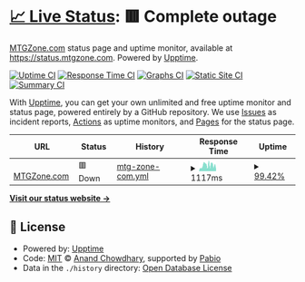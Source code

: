 # [📈 Live Status](https://status.mtgzone.com): <!--live status--> **🟥 Complete outage**

[MTGZone.com](https://mtgzone.com) status page and uptime monitor, available at https://status.mtgzone.com. Powered by [Upptime](https://github.com/upptime/upptime).

[![Uptime CI](https://github.com/andrewgioia/mtgzone-status/workflows/Uptime%20CI/badge.svg)](https://github.com/andrewgioia/mtgzone-status/actions?query=workflow%3A%22Uptime+CI%22)
[![Response Time CI](https://github.com/andrewgioia/mtgzone-status/workflows/Response%20Time%20CI/badge.svg)](https://github.com/andrewgioia/mtgzone-status/actions?query=workflow%3A%22Response+Time+CI%22)
[![Graphs CI](https://github.com/andrewgioia/mtgzone-status/workflows/Graphs%20CI/badge.svg)](https://github.com/andrewgioia/mtgzone-status/actions?query=workflow%3A%22Graphs+CI%22)
[![Static Site CI](https://github.com/andrewgioia/mtgzone-status/workflows/Static%20Site%20CI/badge.svg)](https://github.com/andrewgioia/mtgzone-status/actions?query=workflow%3A%22Static+Site+CI%22)
[![Summary CI](https://github.com/andrewgioia/mtgzone-status/workflows/Summary%20CI/badge.svg)](https://github.com/andrewgioia/mtgzone-status/actions?query=workflow%3A%22Summary+CI%22)

With [Upptime](https://upptime.js.org), you can get your own unlimited and free uptime monitor and status page, powered entirely by a GitHub repository. We use [Issues](https://github.com/andrewgioia/mtgzone-status/issues) as incident reports, [Actions](https://github.com/andrewgioia/mtgzone-status/actions) as uptime monitors, and [Pages](https://status.mtgzone.com) for the status page.

<!--start: status pages-->
<!-- This summary is generated by Upptime (https://github.com/upptime/upptime) -->
<!-- Do not edit this manually, your changes will be overwritten -->
<!-- prettier-ignore -->
| URL | Status | History | Response Time | Uptime |
| --- | ------ | ------- | ------------- | ------ |
| <img alt="" src="https://icons.duckduckgo.com/ip3/www.mtgzone.com.ico" height="13"> [MTGZone.com](https://www.mtgzone.com) | 🟥 Down | [mtg-zone-com.yml](https://github.com/andrewgioia/mtgzone-status/commits/HEAD/history/mtg-zone-com.yml) | <details><summary><img alt="Response time graph" src="./graphs/mtg-zone-com/response-time-week.png" height="20"> 1117ms</summary><br><a href="https://status.mtgzone.com/history/mtg-zone-com"><img alt="Response time 1344" src="https://img.shields.io/endpoint?url=https%3A%2F%2Fraw.githubusercontent.com%2Fandrewgioia%2Fmtgzone-status%2FHEAD%2Fapi%2Fmtg-zone-com%2Fresponse-time.json"></a><br><a href="https://status.mtgzone.com/history/mtg-zone-com"><img alt="24-hour response time 3175" src="https://img.shields.io/endpoint?url=https%3A%2F%2Fraw.githubusercontent.com%2Fandrewgioia%2Fmtgzone-status%2FHEAD%2Fapi%2Fmtg-zone-com%2Fresponse-time-day.json"></a><br><a href="https://status.mtgzone.com/history/mtg-zone-com"><img alt="7-day response time 1117" src="https://img.shields.io/endpoint?url=https%3A%2F%2Fraw.githubusercontent.com%2Fandrewgioia%2Fmtgzone-status%2FHEAD%2Fapi%2Fmtg-zone-com%2Fresponse-time-week.json"></a><br><a href="https://status.mtgzone.com/history/mtg-zone-com"><img alt="30-day response time 2321" src="https://img.shields.io/endpoint?url=https%3A%2F%2Fraw.githubusercontent.com%2Fandrewgioia%2Fmtgzone-status%2FHEAD%2Fapi%2Fmtg-zone-com%2Fresponse-time-month.json"></a><br><a href="https://status.mtgzone.com/history/mtg-zone-com"><img alt="1-year response time 1344" src="https://img.shields.io/endpoint?url=https%3A%2F%2Fraw.githubusercontent.com%2Fandrewgioia%2Fmtgzone-status%2FHEAD%2Fapi%2Fmtg-zone-com%2Fresponse-time-year.json"></a></details> | <details><summary><a href="https://status.mtgzone.com/history/mtg-zone-com">99.42%</a></summary><a href="https://status.mtgzone.com/history/mtg-zone-com"><img alt="All-time uptime 99.54%" src="https://img.shields.io/endpoint?url=https%3A%2F%2Fraw.githubusercontent.com%2Fandrewgioia%2Fmtgzone-status%2FHEAD%2Fapi%2Fmtg-zone-com%2Fuptime.json"></a><br><a href="https://status.mtgzone.com/history/mtg-zone-com"><img alt="24-hour uptime 98.70%" src="https://img.shields.io/endpoint?url=https%3A%2F%2Fraw.githubusercontent.com%2Fandrewgioia%2Fmtgzone-status%2FHEAD%2Fapi%2Fmtg-zone-com%2Fuptime-day.json"></a><br><a href="https://status.mtgzone.com/history/mtg-zone-com"><img alt="7-day uptime 99.42%" src="https://img.shields.io/endpoint?url=https%3A%2F%2Fraw.githubusercontent.com%2Fandrewgioia%2Fmtgzone-status%2FHEAD%2Fapi%2Fmtg-zone-com%2Fuptime-week.json"></a><br><a href="https://status.mtgzone.com/history/mtg-zone-com"><img alt="30-day uptime 99.32%" src="https://img.shields.io/endpoint?url=https%3A%2F%2Fraw.githubusercontent.com%2Fandrewgioia%2Fmtgzone-status%2FHEAD%2Fapi%2Fmtg-zone-com%2Fuptime-month.json"></a><br><a href="https://status.mtgzone.com/history/mtg-zone-com"><img alt="1-year uptime 99.54%" src="https://img.shields.io/endpoint?url=https%3A%2F%2Fraw.githubusercontent.com%2Fandrewgioia%2Fmtgzone-status%2FHEAD%2Fapi%2Fmtg-zone-com%2Fuptime-year.json"></a></details>

<!--end: status pages-->

[**Visit our status website →**](https://status.mtgzone.com)

## 📄 License

- Powered by: [Upptime](https://github.com/upptime/upptime)
- Code: [MIT](./LICENSE) © [Anand Chowdhary](https://anandchowdhary.com), supported by [Pabio](https://pabio.com)
- Data in the `./history` directory: [Open Database License](https://opendatacommons.org/licenses/odbl/1-0/)
